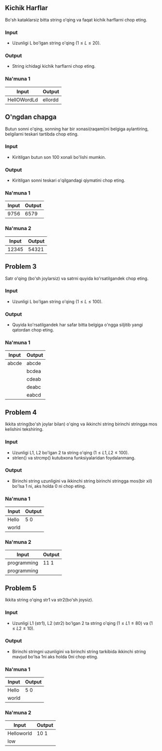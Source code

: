 ## Kichik Harflar
Bo'sh kataklarsiz bitta string o'qing va faqat kichik harflarni chop eting.

### Input
- Uzunligi L bo'lgan string o'qing $(1 \le L \le 20)$.

### Output
- String ichidagi kichik harflarni chop eting.

### Na'muna 1
| Input      | Output |
| ----------- | ----------- |
| HellOWordLd      | ellordd       |

## O'ngdan chapga
Butun sonni o'qing, sonning har bir xonasi(raqami)ni belgiga aylantiring, belgilarni teskari tartibda chop eting.

### Input
- Kiritilgan butun son 100 xonali bo'lishi mumkin.

### Output
- Kiritilgan sonni teskari o'qilgandagi qiymatini chop eting.

### Na'muna 1 
| Input | Output |
| ------| ------ |
| 9756  |  6579  |
### Na'muna 2
| Input | Output |
| ------| ------ |
| 12345 | 54321  |

## Problem 3
Satr o'qing (bo'sh joylarsiz) va satrni quyida ko'rsatilgandek chop eting.

### Input
- Uzunligi L bo'lgan string o'qing $(1 \le L \le 100)$.

### Output 
- Quyida ko'rsatilgandek har safar bitta belgiga o'ngga siljitib yangi qatordan chop eting.

### Na'muna 1 
| Input | Output |
| ------| ------ |
| abcde | abcde |
|       | bcdea |
|       | cdeab |
|       | deabc |
|       | eabcd |

## Problem 4
Ikkita string(bo'sh joylar bilan) o'qing va ikkinchi string birinchi stringga mos kelishini tekshiring.

### Input
- Uzunligi L1, L2 bo'lgan 2 ta string o'qing $(1 \le L1,L2 \le 100)$.
- strlen() va strcmp() kutubxona funksiyalaridan foydalanmang.

### Output 
- Birinchi string uzunligini va ikkinchi string birinchi stringga mos(bir xil) bo'lsa 1 ni, aks holda 0 ni chop eting.

### Na'muna 1 
| Input | Output |
| ------| ------ |
| Hello | 5 0    |
| world |

### Na'muna 2
| Input | Output |
| ------| ------ |
| programming | 11 1 |
| programming |

## Problem 5
Ikkita string o'qing str1 va str2(bo'sh joysiz).

### Input 
- Uzunligi L1 (str1), L2 (str2) bo'lgan 2 ta string o'qing $(1 \le L1 \le 80)$ va $(1 \le L2 \le 10)$.

### Output 
- Birinchi stringni uzunligini va birinchi string tarkibida ikkinchi string mavjud bo'lsa 1ni aks holda 0ni chop eting.

### Na'muna 1 
| Input | Output |
| ------| ------ |
| Hello | 5 0    |
| world |

### Na'muna 2
| Input | Output |
| ------| ------ |
| Helloworld | 10 1 |
| low |

